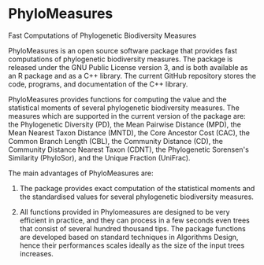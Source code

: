 # PhyloMeasures
Fast Computations of Phylogenetic Biodiversity Measures

PhyloMeasures is an open source software package that provides fast computations of phylogenetic biodiversity measures. The package is released under the GNU Public License version 3, and is both available as an R package and as a C++ library. The current GitHub repository stores the code, programs, and documentation of the C++ library. 

PhyloMeasures provides functions for computing the value and the statistical moments of several phylogenetic biodiversity measures. The measures which are supported in the current version of the package are: the Phylogenetic Diversity (PD), the Mean Pairwise Distance (MPD), the Mean Nearest Taxon Distance (MNTD), the Core Ancestor Cost (CAC), the Common Branch Length (CBL), the Community Distance (CD), the Community Distance Nearest Taxon (CDNT), the Phylogenetic Sorensen's Similarity (PhyloSor), and the Unique Fraction (UniFrac).

The main advantages of PhyloMeasures are: 

 1) The package provides exact computation of the statistical moments and the standardised values for several phylogenetic biodiversity measures.
 
 2) All functions provided in Phylomeasures are designed to be very efficient in practice, and they can process in a few seconds even trees that consist of several hundred thousand tips. The package functions are developed based on standard techniques in Algorithms Design, hence their performances scales ideally as the size of the input trees increases.
